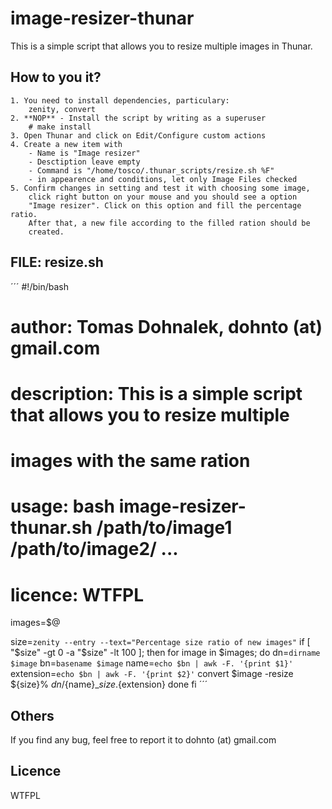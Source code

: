 image-resizer-thunar
====================
This is a simple script that allows you to resize multiple images in Thunar.

How to you it?
--------------
    1. You need to install dependencies, particulary:
        zenity, convert
    2. **NOP** - Install the script by writing as a superuser
        # make install
    3. Open Thunar and click on Edit/Configure custom actions
    4. Create a new item with
        - Name is "Image resizer"
        - Desctiption leave empty
        - Command is "/home/tosco/.thunar_scripts/resize.sh %F"
        - in appearence and conditions, let only Image Files checked
    5. Confirm changes in setting and test it with choosing some image,
        click right button on your mouse and you should see a option
        "Image resizer". Click on this option and fill the percentage ratio.
        After that, a new file according to the filled ration should be
        created.

FILE: resize.sh
---------------
´´´
#!/bin/bash
# author: Tomas Dohnalek, dohnto (at) gmail.com
# description: This is a simple script that allows you to resize multiple
#              images with the same ration
# usage: bash image-resizer-thunar.sh /path/to/image1 /path/to/image2/ ...
# licence: WTFPL

images=$@

size=`zenity --entry --text="Percentage size ratio of new images"`
if [ "$size" -gt 0 -a "$size" -lt 100 ]; then
    for image in $images; do
        dn=`dirname  $image`
        bn=`basename $image`
        name=`echo $bn | awk -F. '{print $1}'`
        extension=`echo $bn | awk -F. '{print $2}'`
        convert $image -resize ${size}% ${dn}/${name}_${size}.${extension}
    done
fi
´´´

Others
------
If you find any bug, feel free to report it to dohnto (at) gmail.com

Licence
-------
WTFPL
